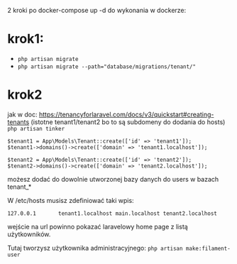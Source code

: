 2 kroki po docker-compose up -d do wykonania w dockerze:

# krok1:

- `php artisan migrate`
- `php artisan migrate --path="database/migrations/tenant/"`



# krok2 

jak w doc: https://tenancyforlaravel.com/docs/v3/quickstart#creating-tenants (istotne tenant1/tenant2 bo to są subdomeny do dodania do hosts)
`php artisan tinker`
```
$tenant1 = App\Models\Tenant::create(['id' => 'tenant1']);
$tenant1->domains()->create(['domain' => 'tenant1.localhost']);

$tenant2 = App\Models\Tenant::create(['id' => 'tenant2']);
$tenant2->domains()->create(['domain' => 'tenant2.localhost']);
```

możesz dodać do dowolnie utworzonej bazy danych do users w bazach tenant_*

W /etc/hosts musisz zdefiniować taki wpis:

`127.0.0.1       tenant1.localhost main.localhost tenant2.localhost`

wejście na url powinno pokazać laravelowy home page z listą użytkowników.

Tutaj tworzysz użytkownika administracyjnego: `php artisan make:filament-user`
